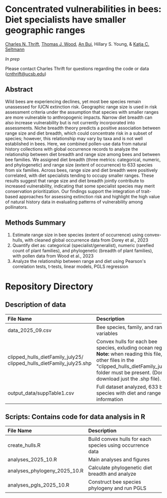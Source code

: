 # Concentrated vulnerabilities in bees: Diet specialists have smaller geographic ranges
[Charles N. Thrift](https://orcid.org/0000-0002-4257-6951), [Thomas J. Wood](https://orcid.org/0000-0001-5653-224X), [An Bui](https://orcid.org/0000-0002-9548-7776), Hillary S. Young, & [Katja C. Seltmann](https://orcid.org/0000-0001-5354-6048)

_In prep_

Please contact Charles Thrift for questions regarding the code or data (cnthrift@ucsb.edu)

## Abstract 
Wild bees are experiencing declines, yet most bee species remain unassessed for IUCN extinction risk. Geographic range size is used in risk assessment criteria under the assumption that species with smaller ranges are more vulnerable to anthropogenic impacts. Narrow diet breadth can also increase vulnerability but is not currently incorporated into assessments. Niche breadth theory predicts a positive association between range size and diet breadth, which could concentrate risk in a subset of species; however, this relationship may vary by taxa and is not well established in bees. Here, we combined pollen-use data from natural history collections with global occurrence records to analyze the relationship between diet breadth and range size among bees and between bee families. We assigned diet breadth (three metrics: categorical, numeric, and phylogenetic) and range size (extent of occurrence) to 633 species from six families. Across bees, range size and diet breadth were positively correlated, with diet specialists tending to occupy smaller ranges. These results suggest that range size and diet breadth jointly contribute to increased vulnerability, indicating that some specialist species may merit conservation prioritization. Our findings support the integration of trait-based approaches for assessing extinction risk and highlight the high value of natural history data in evaluating patterns of vulnerability among pollinators.


## Methods Summary
1. Estimate range size in bee species (extent of occurrence) using convex-hulls, with cleaned global occurrence data from Dorey et al., 2023
2. Quantify diet as: categorical (specialist/generalist), numeric (rarefied count of plant families), and phylogenetic (breadth of plant families), with pollen data from Wood et al., 2023
3. Analyze the relationship between range and diet using Pearson's correlation tests, t-tests, linear models, PGLS regression


# Repository Directory

## Description of data

| File Name | Description |
| :------- | :------ |
| data_2025_09.csv | Bee species, family, and range variables |
| clipped_hulls_dietFamily_july25/ clipped_hulls_dietFamily_july25.shp | Convex hulls for each bee species, exluding ocean regions. **Note:** when reading this file, the other files in the "clipped_hulls_dietFamily_july25" folder must be present. (Don't download just the .shp file). |
| output_data/suppTable1.csv | Full dataset analyzed, 633 bee species with diet and range information | 


## Scripts: Contains code for data analysis in R

| File Name | Description |
| :------- | :------ |
| create_hulls.R | Build convex hulls for each species using occurrence data |
| analyses_2025_10.R | Main analyses and figures |
| analyses_phylogeny_2025_10.R | Calculate phylogenetic diet breadth and analyze |
| analyses_pgls_2025_10.R | Construct bee species phylogeny and run PGLS |




